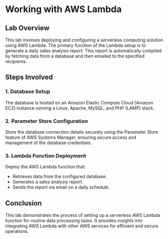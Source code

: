# Working with AWS Lambda

## Lab Overview

This lab involves deploying and configuring a serverless computing solution using AWS Lambda. The primary function of the Lambda setup is to generate a daily sales analysis report. This report is automatically compiled by fetching data from a database and then emailed to the specified recipients.

## Steps Involved

### 1. Database Setup
The database is hosted on an Amazon Elastic Compute Cloud (Amazon EC2) instance running a Linux, Apache, MySQL, and PHP (LAMP) stack.

### 2. Parameter Store Configuration
Store the database connection details securely using the Parameter Store feature of AWS Systems Manager, ensuring secure access and management of the database credentials.

### 3. Lambda Function Deployment
Deploy the AWS Lambda function that:
- Retrieves data from the configured database.
- Generates a sales analysis report.
- Sends the report via email on a daily schedule.

## Conclusion

This lab demonstrates the process of setting up a serverless AWS Lambda function for routine data processing tasks. It provides insights into integrating AWS Lambda with other AWS services for efficient and secure operations.
